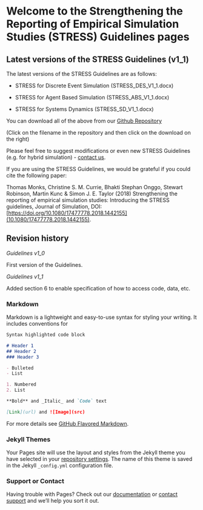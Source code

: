 # Welcome to the Strengthening the Reporting of Empirical Simulation Studies (STRESS) Guidelines pages

## Latest versions of the STRESS Guidelines (v1_1)

The latest versions of the STRESS Guidelines are as follows:

- STRESS for Discrete Event Simulation (STRESS_DES_V1_1.docx)

- STRESS for Agent Based Simulation (STRESS_ABS_V1_1.docx)

- STRESS for Systems Dynamics (STRESS_SD_V1_1.docx)

You can download all of the above from our [Github Repository](https://github.com/stressguidelines/stress-guides/)

(Click on the filename in the repository and then click on the download on the right)

Please feel free to suggest modifications or even new STRESS Guidelines (e.g. for hybrid simulation) - [contact us](mailto:stressguides@gmail.com).

If you are using the STRESS Guidelines, we would be grateful if you could cite the following paper: 

Thomas Monks, Christine S. M. Currie, Bhakti Stephan Onggo, Stewart Robinson, Martin Kunc & Simon J. E. Taylor (2018) Strengthening the reporting of empirical simulation studies: Introducing the STRESS guidelines, Journal of Simulation, DOI: [https://doi.org/10.1080/17477778.2018.1442155](10.1080/17477778.2018.1442155).

## Revision history

*Guidelines v1_0*

First version of the Guidelines.

*Guidelines v1_1*

Added section 6 to enable specification of how to access code, data, etc.


### Markdown

Markdown is a lightweight and easy-to-use syntax for styling your writing. It includes conventions for

```markdown
Syntax highlighted code block

# Header 1
## Header 2
### Header 3

- Bulleted
- List

1. Numbered
2. List

**Bold** and _Italic_ and `Code` text

[Link](url) and ![Image](src)
```

For more details see [GitHub Flavored Markdown](https://guides.github.com/features/mastering-markdown/).

### Jekyll Themes

Your Pages site will use the layout and styles from the Jekyll theme you have selected in your [repository settings](https://github.com/stressguidelines/stress-guides/settings). The name of this theme is saved in the Jekyll `_config.yml` configuration file.

### Support or Contact

Having trouble with Pages? Check out our [documentation](https://help.github.com/categories/github-pages-basics/) or [contact support](https://github.com/contact) and we’ll help you sort it out.
